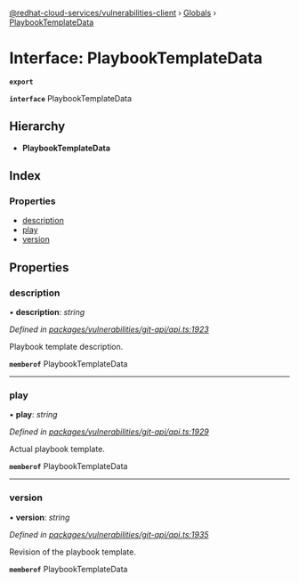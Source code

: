 [@redhat-cloud-services/vulnerabilities-client](../README.md) › [Globals](../globals.md) › [PlaybookTemplateData](playbooktemplatedata.md)

# Interface: PlaybookTemplateData

**`export`** 

**`interface`** PlaybookTemplateData

## Hierarchy

* **PlaybookTemplateData**

## Index

### Properties

* [description](playbooktemplatedata.md#description)
* [play](playbooktemplatedata.md#play)
* [version](playbooktemplatedata.md#version)

## Properties

###  description

• **description**: *string*

*Defined in [packages/vulnerabilities/git-api/api.ts:1923](https://github.com/RedHatInsights/javascript-clients/blob/master/packages/vulnerabilities/git-api/api.ts#L1923)*

Playbook template description.

**`memberof`** PlaybookTemplateData

___

###  play

• **play**: *string*

*Defined in [packages/vulnerabilities/git-api/api.ts:1929](https://github.com/RedHatInsights/javascript-clients/blob/master/packages/vulnerabilities/git-api/api.ts#L1929)*

Actual playbook template.

**`memberof`** PlaybookTemplateData

___

###  version

• **version**: *string*

*Defined in [packages/vulnerabilities/git-api/api.ts:1935](https://github.com/RedHatInsights/javascript-clients/blob/master/packages/vulnerabilities/git-api/api.ts#L1935)*

Revision of the playbook template.

**`memberof`** PlaybookTemplateData
